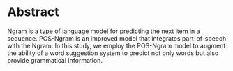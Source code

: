 # Abstract

Ngram is a type of language model for predicting the next item in a sequence. POS-Ngram is an improved model that integrates part-of-speech with the Ngram. In this study, we employ the POS-Ngram model to augment the ability of a word suggestion system to predict not only words but also provide grammatical information.
